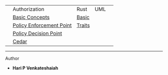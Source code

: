 
|   |   |   |   |   |
|---|---|---|---|---|
|   | Authorization | Rust | UML | |
|   | [Basic Concepts](./books/authz.md) | [Basic](./books/rust/basic.md) |   | |
|   | [Policy Enforcement Point]()       | [Traits](./books/rust/trait.md)   | | |
|   | [Policy Decision Point]()          |   | | |
|   | [Cedar](./books/cedar.md)          |  | | |

  
  
 
  
----
Author
* **Hari P Venkateshaiah** 
